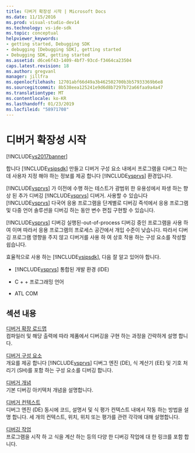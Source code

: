 ```yaml
---
title: 디버거 확장성 시작 | Microsoft Docs
ms.date: 11/15/2016
ms.prod: visual-studio-dev14
ms.technology: vs-ide-sdk
ms.topic: conceptual
helpviewer_keywords:
- getting started, Debugging SDK
- debugging [Debugging SDK], getting started
- Debugging SDK, getting started
ms.assetid: d6ce6f43-1409-4bf7-93cd-f3464ca23504
caps.latest.revision: 18
ms.author: gregvanl
manager: jillfra
ms.openlocfilehash: 12701abf66d49a3b462502700b3b57933369b6e8
ms.sourcegitcommit: 8b538eea125241e9d6d8b7297b72a66faa9a4a47
ms.translationtype: MT
ms.contentlocale: ko-KR
ms.lasthandoff: 01/23/2019
ms.locfileid: "58971708"
---
```

# <a name="getting-started-with-debugger-extensibility"></a>디버거 확장성 시작
[!INCLUDE[vs2017banner](../../includes/vs2017banner.md)]

합니다 [!INCLUDE[vsipsdk](../../includes/vsipsdk-md.md)] 만들고 디버거 구성 요소 내에서 프로그램을 디버그 하는 데 사용자 지정 해야 하는 정보를 제공 합니다 [!INCLUDE[vsprvs](../../includes/vsprvs-md.md)] 환경입니다.  
  
 [!INCLUDE[vsprvs](../../includes/vsprvs-md.md)] 가 이전에 수행 하는 테스트가 광범위 한 유용성에서 파생 하는 향상 된 추가 디버깅 [!INCLUDE[vsprvs](../../includes/vsprvs-md.md)] 디버거. 사용할 수 있습니다 [!INCLUDE[vsprvs](../../includes/vsprvs-md.md)] 다국어 응용 프로그램을 단계별로 디버깅 즉석에서 응용 프로그램 및 다중 언어 솔루션을 디버깅 하는 동안 변수 편집 구현할 수 있습니다.  
  
 [!INCLUDE[vsprvs](../../includes/vsprvs-md.md)] 디버깅 실행된-out-of-process 디버깅 중인 프로그램을 사용 하 여 이며 따라서 응용 프로그램의 프로세스 공간에서 개입 수준이 낮습니다. 따라서 디버깅 프로그램 영향을 주지 않고 디버거를 사용 하 여 상호 작용 하는 구성 요소를 작성할 쉽습니다.  
  
 효율적으로 사용 하는 [!INCLUDE[vsipsdk](../../includes/vsipsdk-md.md)], 다음 잘 알고 있어야 합니다.  
  
-   [!INCLUDE[vsprvs](../../includes/vsprvs-md.md)] 통합된 개발 환경 (IDE)  
  
-   C + + 프로그래밍 언어  
  
-   ATL COM  
  
## <a name="in-this-section"></a>섹션 내용  
 [디버거 확장 로드맵](../../extensibility/debugger/roadmap-for-extending-the-debugger.md)  
 컴파일러 및 해당 출력에 따라 제품에서 디버깅을 구현 하는 과정을 간략하게 설명 합니다.  
  
 [디버거 구성 요소](../../extensibility/debugger/debugger-components.md)  
 개요를 제공 합니다 [!INCLUDE[vsprvs](../../includes/vsprvs-md.md)] 디버그 엔진 (DE), 식 계산기 (EE) 및 기호 처리기 (SH)를 포함 하는 구성 요소를 디버깅 합니다.  
  
 [디버거 개념](../../extensibility/debugger/debugger-concepts.md)  
 기본 디버깅 아키텍처 개념을 설명합니다.  
  
 [디버거 컨텍스트](../../extensibility/debugger/debugger-contexts.md)  
 디버그 엔진 (DE) 동시에 코드, 설명서 및 식 평가 컨텍스트 내에서 작동 하는 방법을 설명 합니다. 세 개의 컨텍스트, 위치, 위치 또는 평가를 관련 각각에 대해 설명합니다.  
  
 [디버깅 작업](../../extensibility/debugger/debugging-tasks.md)  
 프로그램을 시작 하 고 식을 계산 하는 등의 다양 한 디버깅 작업에 대 한 링크를 포함 합니다.
